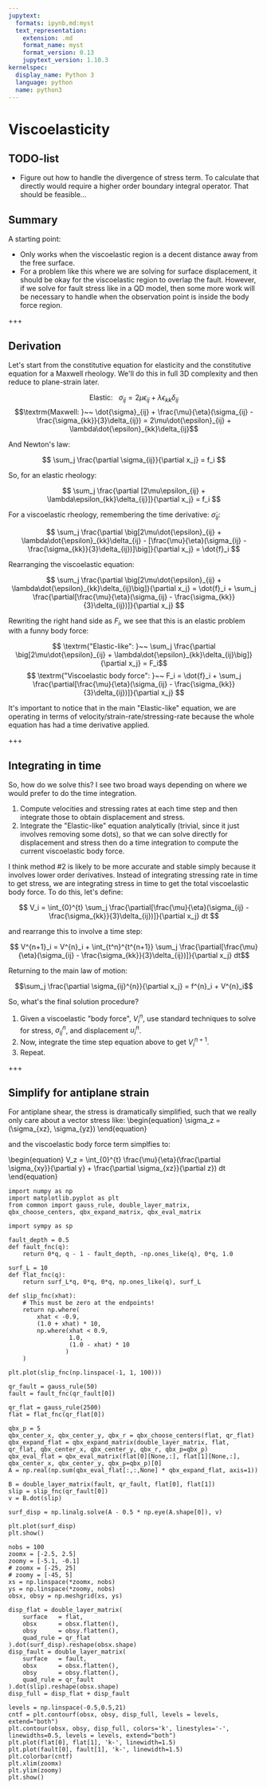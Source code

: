 ```yaml
---
jupytext:
  formats: ipynb,md:myst
  text_representation:
    extension: .md
    format_name: myst
    format_version: 0.13
    jupytext_version: 1.10.3
kernelspec:
  display_name: Python 3
  language: python
  name: python3
---
```


# Viscoelasticity

## TODO-list

* Figure out how to handle the divergence of stress term. To calculate that directly would require a higher order boundary integral operator. That should be feasible... 

## Summary

A starting point:

* Only works when the viscoelastic region is a decent distance away from the free surface. 
* For a problem like this where we are solving for surface displacement, it should be okay for the viscoelastic region to overlap the fault. However, if we solve for fault stress like in a QD model, then some more work will be necessary to handle when the observation point is inside the body force region.

+++

## Derivation

Let's start from the constitutive equation for elasticity and the constitutive equation for a Maxwell rheology. We'll do this in full 3D complexity and then reduce to plane-strain later.

$$\textrm{Elastic:  }~~ \sigma_{ij} = 2\mu\epsilon_{ij} + \lambda\epsilon_{kk}\delta_{ij}$$
$$\textrm{Maxwell:  }~~ \dot{\sigma}_{ij} + \frac{\mu}{\eta}(\sigma_{ij} - \frac{\sigma_{kk}}{3}\delta_{ij}) = 2\mu\dot{\epsilon}_{ij} + \lambda\dot{\epsilon}_{kk}\delta_{ij}$$

And Newton's law:

$$ \sum_j \frac{\partial \sigma_{ij}}{\partial x_j} = f_i $$

So, for an elastic rheology:

$$ \sum_j \frac{\partial [2\mu\epsilon_{ij} + \lambda\epsilon_{kk}\delta_{ij}]}{\partial x_j} = f_i $$

For a viscoelastic rheology, remembering the time derivative: $\dot{\sigma}_{ij}$:

$$ \sum_j \frac{\partial \big[2\mu\dot{\epsilon}_{ij} + \lambda\dot{\epsilon}_{kk}\delta_{ij} - [\frac{\mu}{\eta}(\sigma_{ij} - \frac{\sigma_{kk}}{3}\delta_{ij})]\big]}{\partial x_j} = \dot{f}_i $$

Rearranging the viscoelastic equation: 

$$ \sum_j \frac{\partial \big[2\mu\dot{\epsilon}_{ij} + \lambda\dot{\epsilon}_{kk}\delta_{ij}\big]}{\partial x_j} = \dot{f}_i  + \sum_j \frac{\partial[\frac{\mu}{\eta}(\sigma_{ij} - \frac{\sigma_{kk}}{3}\delta_{ij})]}{\partial x_j} $$

Rewriting the right hand side as $F_i$, we see that this is an elastic problem with a funny body force:

$$ \textrm{"Elastic-like": }~~ \sum_j \frac{\partial \big[2\mu\dot{\epsilon}_{ij} + \lambda\dot{\epsilon}_{kk}\delta_{ij}\big]}{\partial x_j} = F_i$$
$$ \textrm{"Viscoelastic body force": }~~ F_i = \dot{f}_i + \sum_j \frac{\partial[\frac{\mu}{\eta}(\sigma_{ij} - \frac{\sigma_{kk}}{3}\delta_{ij})]}{\partial x_j} $$

It's important to notice that in the main "Elastic-like" equation, we are operating in terms of velocity/strain-rate/stressing-rate because the whole equation has had a time derivative applied. 

+++

## Integrating in time
So, how do we solve this? I see two broad ways depending on where we would prefer to do the time integration. 

1. Compute velocities and stressing rates at each time step and then integrate those to obtain displacement and stress. 
2. Integrate the "Elastic-like" equation analytically (trivial, since it just involves removing some dots), so that we can solve directly for displacement and stress then do a time integration to compute the current viscoelastic body force. 

I think method #2 is likely to be more accurate and stable simply because it involves lower order derivatives. Instead of integrating stressing rate in time to get stress, we are integrating stress in time to get the total viscoelastic body force. To do this, let's define:

$$ V_i = \int_{0}^{t} \sum_j \frac{\partial[\frac{\mu}{\eta}(\sigma_{ij} - \frac{\sigma_{kk}}{3}\delta_{ij})]}{\partial x_j} dt $$

and rearrange this to involve a time step:

$$ V^{n+1}_i = V^{n}_i + \int_{t^n}^{t^{n+1}} \sum_j \frac{\partial[\frac{\mu}{\eta}(\sigma_{ij} - \frac{\sigma_{kk}}{3}\delta_{ij})]}{\partial x_j} dt$$

Returning to the main law of motion:

$$\sum_j \frac{\partial \sigma_{ij}^{n}}{\partial x_j} = f^{n}_i + V^{n}_i$$

So, what's the final solution procedure?

1. Given a viscoelastic "body force", $V_i^n$, use standard techniques to solve for stress, $\sigma_{ij}^n$, and displacement $u_i^n$.
2. Now, integrate the time step equation above to get $V_i^{n+1}$.
3. Repeat.

+++

## Simplify for antiplane strain

For antiplane shear, the stress is dramatically simplified, such that we really only care about a vector stress like: 
\begin{equation}
\sigma_z = (\sigma_{xz}, \sigma_{yz})
\end{equation}

and the viscoelastic body force term simplfies to:
 
\begin{equation}
V_z = \int_{0}^{t} \frac{\mu}{\eta}(\frac{\partial \sigma_{xy}}{\partial y} + \frac{\partial \sigma_{xz}}{\partial z}) dt
\end{equation}

```{code-cell} ipython3
import numpy as np
import matplotlib.pyplot as plt
from common import gauss_rule, double_layer_matrix, qbx_choose_centers, qbx_expand_matrix, qbx_eval_matrix
```

```{code-cell} ipython3
import sympy as sp
```

```{code-cell} ipython3
fault_depth = 0.5
def fault_fnc(q):
    return 0*q, q - 1 - fault_depth, -np.ones_like(q), 0*q, 1.0
```

```{code-cell} ipython3
surf_L = 10
def flat_fnc(q):
    return surf_L*q, 0*q, 0*q, np.ones_like(q), surf_L
```

```{code-cell} ipython3
def slip_fnc(xhat):
    # This must be zero at the endpoints!
    return np.where(
        xhat < -0.9, 
        (1.0 + xhat) * 10,
        np.where(xhat < 0.9, 
                 1.0,
                 (1.0 - xhat) * 10
                )
    )
```

```{code-cell} ipython3
plt.plot(slip_fnc(np.linspace(-1, 1, 100)))
```

```{code-cell} ipython3
qr_fault = gauss_rule(50)
fault = fault_fnc(qr_fault[0])
```

```{code-cell} ipython3
qr_flat = gauss_rule(2500)
flat = flat_fnc(qr_flat[0])
```

```{code-cell} ipython3
qbx_p = 5
qbx_center_x, qbx_center_y, qbx_r = qbx_choose_centers(flat, qr_flat)
qbx_expand_flat = qbx_expand_matrix(double_layer_matrix, flat, qr_flat, qbx_center_x, qbx_center_y, qbx_r, qbx_p=qbx_p)
qbx_eval_flat = qbx_eval_matrix(flat[0][None,:], flat[1][None,:], qbx_center_x, qbx_center_y, qbx_p=qbx_p)[0]
A = np.real(np.sum(qbx_eval_flat[:,:,None] * qbx_expand_flat, axis=1))
```

```{code-cell} ipython3
B = double_layer_matrix(fault, qr_fault, flat[0], flat[1])
slip = slip_fnc(qr_fault[0])
v = B.dot(slip)
```

```{code-cell} ipython3
surf_disp = np.linalg.solve(A - 0.5 * np.eye(A.shape[0]), v)
```

```{code-cell} ipython3
plt.plot(surf_disp)
plt.show()
```

```{code-cell} ipython3
nobs = 100
zoomx = [-2.5, 2.5]
zoomy = [-5.1, -0.1]
# zoomx = [-25, 25]
# zoomy = [-45, 5]
xs = np.linspace(*zoomx, nobs)
ys = np.linspace(*zoomy, nobs)
obsx, obsy = np.meshgrid(xs, ys)

disp_flat = double_layer_matrix(
    surface   = flat,
    obsx      = obsx.flatten(), 
    obsy      = obsy.flatten(),
    quad_rule = qr_flat
).dot(surf_disp).reshape(obsx.shape)
disp_fault = double_layer_matrix(
    surface   = fault,
    obsx      = obsx.flatten(), 
    obsy      = obsy.flatten(),
    quad_rule = qr_fault
).dot(slip).reshape(obsx.shape)
disp_full = disp_flat + disp_fault

levels = np.linspace(-0.5,0.5,21)
cntf = plt.contourf(obsx, obsy, disp_full, levels = levels, extend="both")
plt.contour(obsx, obsy, disp_full, colors='k', linestyles='-', linewidths=0.5, levels = levels, extend="both")
plt.plot(flat[0], flat[1], 'k-', linewidth=1.5)
plt.plot(fault[0], fault[1], 'k-', linewidth=1.5)
plt.colorbar(cntf)
plt.xlim(zoomx)
plt.ylim(zoomy)
plt.show()
```

```{code-cell} ipython3

```

